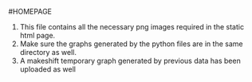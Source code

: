 #HOMEPAGE

1. This file contains all the necessary png images required in the static html page.
2. Make sure the graphs generated by the python files are in the same directory as well.
3. A makeshift temporary graph generated by previous data has been uploaded as well
